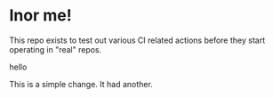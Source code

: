 # Inor me!

This repo exists to test out various CI related actions before they start operating in "real" repos.


hello

<!--

ponylang/action-testing@0.48.5

corral add github.com/ponylang/action-testing.git --version 0.48.5

other stuff

corral add github.com/ponylang/action-testing.git -v 0.48.5

-->

This is a simple change. It had another.

